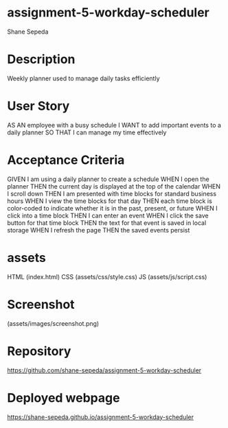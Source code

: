 # assignment-5-workday-scheduler
Shane Sepeda

# Description
Weekly planner used to manage daily tasks efficiently

# User Story
AS AN employee with a busy schedule
I WANT to add important events to a daily planner
SO THAT I can manage my time effectively

# Acceptance Criteria
GIVEN I am using a daily planner to create a schedule
WHEN I open the planner
THEN the current day is displayed at the top of the calendar
WHEN I scroll down
THEN I am presented with time blocks for standard business hours
WHEN I view the time blocks for that day
THEN each time block is color-coded to indicate whether it is in the past, present, or future
WHEN I click into a time block
THEN I can enter an event
WHEN I click the save button for that time block
THEN the text for that event is saved in local storage
WHEN I refresh the page
THEN the saved events persist

# assets
HTML (index.html)
CSS (assets/css/style.css)
JS (assets/js/script.css)
# Screenshot
(assets/images/screenshot.png)
# Repository
https://github.com/shane-sepeda/assignment-5-workday-scheduler

# Deployed webpage
https://shane-sepeda.github.io/assignment-5-workday-scheduler
